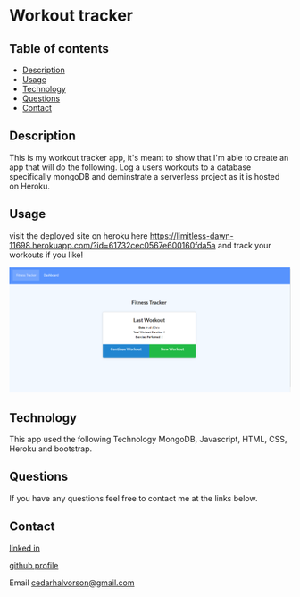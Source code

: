   # Workout tracker
  ## Table of contents
  * [Description](#Description)
  * [Usage](#Usage)
  * [Technology](#Technology)
  * [Questions](#Questions)
  * [Contact](#Contact)

  ## Description
  This is my workout tracker app, it's meant to show that I'm able to create an app that will do the following. Log a users workouts to a database specifically mongoDB     and deminstrate a serverless project as it is hosted on Heroku.
 
  ## Usage
  visit the deployed site on heroku here https://limitless-dawn-11698.herokuapp.com/?id=61732cec0567e600160fda5a and track your workouts if you like!

  ![](images/workoutScreenshot.PNG)
  
  ## Technology
  This app used the following Technology MongoDB, Javascript, HTML, CSS, Heroku and bootstrap. 
  
  ## Questions
  If you have any questions feel free to contact me at the links below.
  
  ## Contact
  [linked in](https://www.linkedin.com/in/cedar-halvorson-10791020a/)
  
  [github profile](https://github.com/CedarHalvorson)  
  
  Email cedarhalvorson@gmail.com  
 
